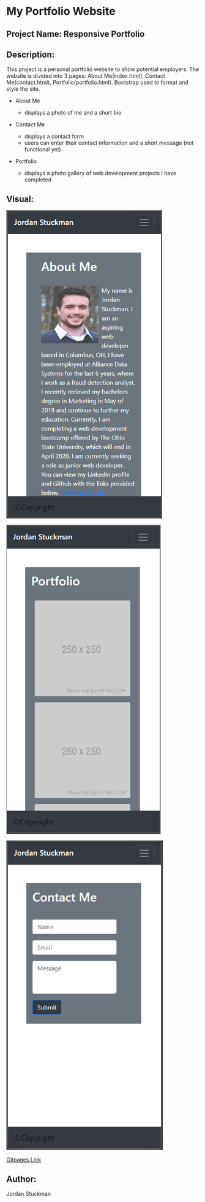 # My Portfolio Website

## Project Name: Responsive Portfolio

## Description:
This project is a personal portfolio website to show potential employers. The website is divided into 3 pages: About Me(index.html), Contact Me(contact.html), Portfolio(portfolio.html). Bootstrap used to format and style the site.

* About Me
  * displays a photo of me and a short bio
  
* Contact Me
  * displays a contact form
  * users can enter their contact information and a short message (not functional yet)

* Portfolio
  * displays a photo gallery of web development projects I have completed 

    
## Visual:
![Website Screenshot About Me](./images/AboutMe.PNG)

![Website Screenshot Portfolio](./images/Portfolio.PNG)

![Website Screenshot Contact Me](./images/ContactMe.PNG)


[Gitpages Link](https://jordanks93.github.io/homework2-responsive-portfolio/)


## Author: 
Jordan Stuckman
